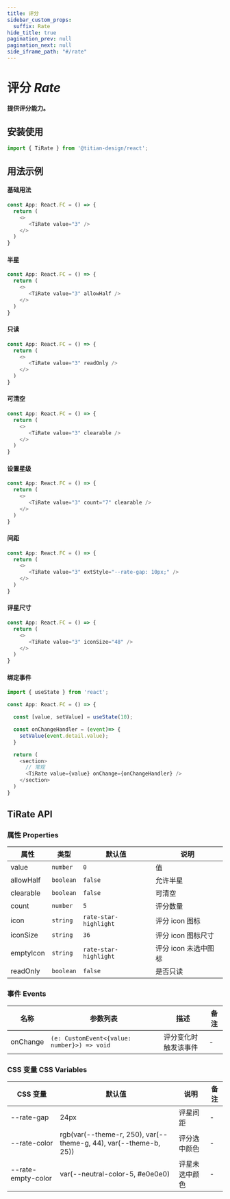 ```yaml
---
title: 评分
sidebar_custom_props:
  suffix: Rate
hide_title: true
pagination_prev: null
pagination_next: null
side_iframe_path: "#/rate"
---
```


# 评分 _Rate_

**提供评分能力。**

## 安装使用

```typescript showLineNumbers
import { TiRate } from '@titian-design/react';
```

## 用法示例

#### 基础用法

```typescript tsx showLineNumbers
const App: React.FC = () => {
  return (
    <>
       <TiRate value="3" />
    </>
  )
}
```

#### 半星

```typescript tsx showLineNumbers
const App: React.FC = () => {
  return (
    <>
       <TiRate value="3" allowHalf />
    </>
  )
}
```

#### 只读

```typescript tsx showLineNumbers
const App: React.FC = () => {
  return (
    <>
       <TiRate value="3" readOnly />
    </>
  )
}
```

#### 可清空

```typescript tsx showLineNumbers
const App: React.FC = () => {
  return (
    <>
       <TiRate value="3" clearable />
    </>
  )
}
```

#### 设置星级

```typescript tsx showLineNumbers
const App: React.FC = () => {
  return (
    <>
       <TiRate value="3" count="7" clearable />
    </>
  )
}
```

#### 间距

```typescript tsx showLineNumbers
const App: React.FC = () => {
  return (
    <>
       <TiRate value="3" extStyle="--rate-gap: 10px;" />
    </>
  )
}
```

#### 评星尺寸

```typescript tsx showLineNumbers
const App: React.FC = () => {
  return (
    <>
       <TiRate value="3" iconSize="48" />
    </>
  )
}
```

#### 绑定事件
```typescript tsx showLineNumbers
import { useState } from 'react';

const App: React.FC = () => {

  const [value, setValue] = useState(10);

  const onChangeHandler = (event)=> {
    setValue(event.detail.value);
  }

  return (
    <section>
      // 常规
      <TiRate value={value} onChange={onChangeHandler} />
    </section>
  )
}
```
## TiRate API

### 属性 **Properties**

| 属性      | 类型      | 默认值                | 说明                 |
| --------- | --------- | --------------------- | -------------------- |
| value     | `number`  | `0`                   | 值                   |
| allowHalf | `boolean` | `false`               | 允许半星             |
| clearable | `boolean` | `false`               | 可清空               |
| count     | `number`  | `5`                   | 评分数量             |
| icon      | `string`  | `rate-star-highlight` | 评分 icon 图标       |
| iconSize  | `string`  | `36`                  | 评分 icon 图标尺寸   |
| emptyIcon | `string`  | `rate-star-highlight` | 评分 icon 未选中图标 |
| readOnly  | `boolean` | `false`               | 是否只读             |

### 事件 **Events**

| 名称   | 参数列表                                 | 描述                 | 备注 |
| ------ | ---------------------------------------- | -------------------- | ---- |
| onChange | `(e: CustomEvent<{value: number}>) => void` | 评分变化时触发该事件 | -    |

### CSS 变量 **CSS Variables**

| CSS 变量           | 默认值                                    | 说明           | 备注 |
| ------------------ | ----------------------------------------- | -------------- | ---- |
| --rate-gap         | 24px                                      | 评星间距       | -    |
| --rate-color       | rgb(var(--theme-r, 250), var(--theme-g, 44), var(--theme-b, 25))          | 评分选中颜色   | -    |
| --rate-empty-color | var(--neutral-color-5, #e0e0e0) | 评星未选中颜色 | -    |
